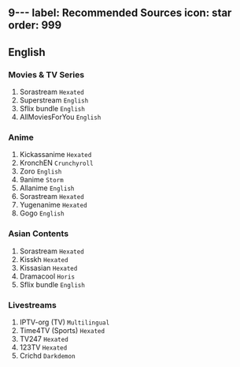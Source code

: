 9---
label: Recommended Sources
icon: star
order: 999
---

## English

### Movies & TV Series
1. Sorastream `Hexated`
2. Superstream `English`
3. Sflix bundle `English`
4. AllMoviesForYou `English`

### Anime
1. Kickassanime `Hexated`
2. KronchEN `Crunchyroll`
3. Zoro `English`
4. 9anime `Storm`
5. Allanime `English`
6. Sorastream `Hexated`
7. Yugenanime `Hexated`
8. Gogo `English`

### Asian Contents
1. Sorastream `Hexated`
2. Kisskh `Hexated` 
3. Kissasian `Hexated`
4. Dramacool `Horis`
5. Sflix bundle `English`

### Livestreams
1. IPTV-org (TV) `Multilingual`
2. Time4TV (Sports) `Hexated`
3. TV247 `Hexated`
4. 123TV `Hexated`
5. Crichd `Darkdemon`
